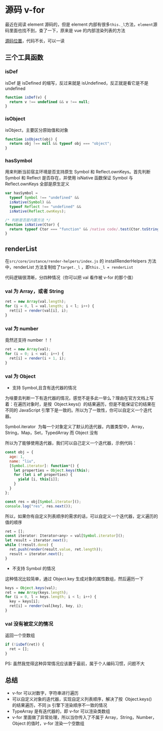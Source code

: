 # 源码 v-for

最近在阅读 element 源码的，但是 element 内部有很多`this._l`方法，`element`源码里面也找不到，查了一下，原来是 vue 的内部渲染列表的方法

[源码位置](https://github.com/vuejs/vue/blob/6fe07ebf5ab3fea1860c59fe7cdd2ec1b760f9b0/src/core/instance/render-helpers/render-list.js)，代码不长，可以一读

## 三个工具函数

### isDef

isDef 是 isDefined 的缩写，反过来就是 isUndefined，反正就是看它是不是 undefined

```js
function isDef(v) {
  return v !== undefined && v !== null;
}
```

### isObject

isObject，主要区分原始值和对象

```js
function isObject(obj) {
  return obj !== null && typeof obj === "object";
}
```

### hasSymbol

用来判断当前宿主环境是否支持原生 Symbol 和 Reflect.ownKeys。首先判断 Symbol 和 Reflect 是否存在，并使用 isNative 函数保证 Symbol 与 Reflect.ownKeys 全部是原生定义

```js
var hasSymbol =
  typeof Symbol !== "undefined" &&
  isNative(Symbol) &&
  typeof Reflect !== "undefined" &&
  isNative(Reflect.ownKeys);

/* 判断是否是内置方法 */
function isNative(Ctor) {
  return typeof Ctor === "function" && /native code/.test(Ctor.toString());
}
```

## renderList

在`src/core/instance/render-helpers/index.js` 的 installRenderHelpers 方法中，renderList 方法复制给了`target._l` ，即`this._l = renderList`

代码逻辑很清晰，分四种情况（你可以把 val 看作被 v-for 的那个值）

### val 为 Array，或者 String

```js
ret = new Array(val.length);
for (i = 0, l = val.length; i < l; i++) {
  ret[i] = render(val[i], i);
}
```

### val 为 number

竟然还支持 number ！！

```js
ret = new Array(val);
for (i = 0; i < val; i++) {
  ret[i] = render(i + 1, i);
}
```

### val 为 Object

- 支持 Symbol,且含有迭代器的情况

为啥要去判断一下有迭代器的情况，感觉不是多此一举么？理由在官方文档上写着：在遍历对象时，是按  Object.keys()  的结果遍历，但是不能保证它的结果在不同的 JavaScript 引擎下是一致的。所以为了一致性，你可以自定义一个迭代器。

Symbol.iterator  为每一个对象定义了默认的迭代器，内置类型中，Array，String，Map，Set，TypedArray 而 Object 没有

所以为了能够使用迭代器，我们可以自己定义一个迭代器，示例代码：

```js
const obj = {
  age: 1,
  name: "liu",
  [Symbol.iterator]: function*() {
    let properties = Object.keys(this);
    for (let i of properties) {
      yield [i, this[i]];
    }
  }
};

const res = obj[Symbol.iterator]();
console.log("res", res.next());
```

所以，如果你有自定义列表顺序的需求的话，可以自定义一个迭代器，定义遍历的值的顺序

```js
ret = [];
const iterator: Iterator<any> = val[Symbol.iterator]();
let result = iterator.next();
while (!result.done) {
  ret.push(render(result.value, ret.length));
  result = iterator.next();
}
```

- 不支持 Symbol 的情况

这种情况比较简单，通过 Object.key 生成对象的属性数组，然后遍历一下

```js
keys = Object.keys(val);
ret = new Array(keys.length);
for (i = 0, l = keys.length; i < l; i++) {
  key = keys[i];
  ret[i] = render(val[key], key, i);
}
```

### val 没有被定义的情况

返回一个空数组

```js
if (!isDef(ret)) {
  ret = [];
}
```

PS: 虽然我觉得这种异常情况应该置于最前，属于个人编码习惯，问题不大

## 总结

- v-for 可以对数字，字符串进行遍历
- 可以自定义对象的迭代器，实现自定义列表顺序，解决了按  Object.keys()  的结果遍历，不同 js 引擎下渲染顺序不一致的情况
- TypeArray 是有迭代器的，即 v-for 可以渲染类数组
- v-for 里面做了异常处理，所以当你传入了不属于 Array，String，Number，Object 的值时，v-for 渲染一个空数组
